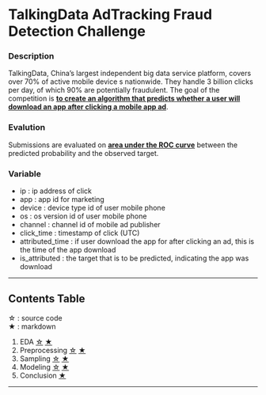 # TalkingData AdTracking Fraud Detection Challenge

### Description
TalkingData, China’s largest independent big data service platform, covers over 70% of active mobile device
s nationwide. They handle 3 billion clicks per day, of which 90% are potentially fraudulent. The goal of the
competition is <U><b>to create an algorithm that predicts whether a user will download an app after clicking a
mobile app ad</b></U>.

### Evalution
Submissions are evaluated on <U><b>area under the ROC curve</b></U> between the predicted probability and the
observed target.

### Variable
* ip : ip address of click
* app : app id for marketing
* device : device type id of user mobile phone
* os : os version id of user mobile phone
* channel : channel id of mobile ad publisher
* click_time : timestamp of click (UTC)
* attributed_time : if user download the app for after clicking an ad, this is the time of the app download
* is_attributed : the target that is to be predicted, indicating the app was download

---

## Contents Table
☆ : source code <br>
★ : markdown

1. EDA [☆](01_EDA.py) [★](01_EDA.md)
2. Preprocessing [☆](02_Preprocessing.py) [★](02_Preprocessing.md)
3. Sampling [☆](03_Sampling.py) [★](03_Sampling.md)
4. Modeling [☆](04_Modeling.py) [★](04_Modeling.md)
5. Conclusion [★](05_Conclusion.md)

---
